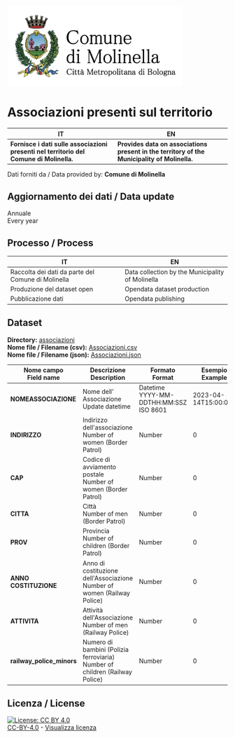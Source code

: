 <img src="../assets/images/Logo Molinella.jpg" alt="Comune Molinella" data-canonical-src="../assets/images/Logo Molinella.jpg" width="400" />

# Associazioni presenti sul territorio

| IT|EN|
|-|-|
|**Fornisce i dati sulle associazioni presenti nel territorio del Comune di Molinella.**<br>|**Provides data on associations present in the territory of the Municipality of Molinella.**<br>

Dati forniti da / Data provided by: **Comune di Molinella**<br>

## Aggiornamento dei dati / Data update

Annuale<br>
Every year

## Processo / Process

| IT|EN|
|-|-|
|Raccolta dei dati da parte del Comune di Molinella|Data collection by the Municipality of Molinella|
|Produzione del dataset open|Opendata dataset production|
|Pubblicazione dati|Opendata publishing|

## Dataset

**Directory:**  [associazioni](../data/associazioni/)<br>
**Nome file / Filename (csv):** [Associazioni.csv](../data/associazioni/Associazioni.csv)<br>
**Nome file / Filename (json):** [Associazioni.json](../data/associazioni/Associazioni.json)<br>

|Nome campo<br>Field name|Descrizione<br>Description|Formato<br>Format|Esempio<br>Example|
|-|-|-|-|
|**NOMEASSOCIAZIONE**|Nome dell' Associazione<br>Update datetime|Datetime<br>YYYY-MM-DDTHH:MM:SSZ<br>ISO 8601|2023-04-14T15:00:00Z|
|**INDIRIZZO**|Indirizzo dell'associazione<br>Number of women (Border Patrol)|Number|0|
|**CAP**|Codice di avviamento postale<br>Number of women (Border Patrol)|Number|0|
|**CITTA**|Città<br>Number of men (Border Patrol)|Number|0|
|**PROV**|Provincia<br>Number of children (Border Patrol)|Number|0|
|**ANNO COSTITUZIONE**|Anno di costituzione dell'Associazione<br>Number of women (Railway Police)|Number|0|
|**ATTIVITA**|Attività dell'Associazione<br>Number of men (Railway Police)|Number|0|
|**railway_police_minors**|Numero di bambini (Polizia ferroviaria)<br>Number of children (Railway Police)|Number|0|

## Licenza / License

[![License: CC BY 4.0](https://img.shields.io/badge/License-CC_BY_4.0-lightgrey.svg)](https://creativecommons.org/licenses/by/4.0/)<br>
[CC-BY-4.0](https://creativecommons.org/licenses/by/4.0/deed.it) - [Visualizza licenza](https://github.com/pcm-dpc/UKR-2022/blob/master/LICENSE)